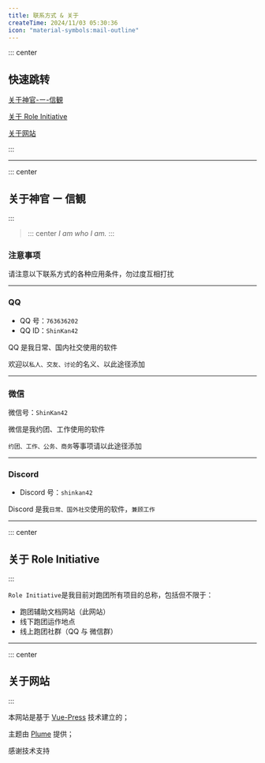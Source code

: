 ```yaml
---
title: 联系方式 & 关于
createTime: 2024/11/03 05:30:36
icon: "material-symbols:mail-outline"
---
```


::: center

## **快速跳转**

[关于神官-ー-信観](#关于神官-ー-信観)

[关于 Role Initiative](#关于role-initiative)

[关于网站](#关于网站)

:::

---

::: center

## **关于神官 ー 信観**

:::

> ::: center
> *I am who I am.*
> :::

### **注意事项**

请注意以下联系方式的各种应用条件，勿过度互相打扰

---

<LinkCard title="/// PLACEHOLDER ///" href="https://qm.qq.com/q/foVPamHWfK">

### **QQ**

- QQ 号：`763636202`
- QQ ID：`ShinKan42`

QQ 是我日常、国内社交使用的软件

欢迎以`私人、交友、讨论`的名义、以此途径添加

</LinkCard>

---

<Card title="/// PLACEHOLDER ///">

### **微信**

微信号：`ShinKan42`

微信是我约团、工作使用的软件

`约团、工作、公务、商务`等事项请以此途径添加

</Card>

---

<LinkCard title="/// PLACEHOLDER ///" href="https://discord.gg/tbgra5cAtH">

### **Discord**

- Discord 号：`shinkan42`

Discord 是我`日常、国外社交`使用的软件，`兼顾工作`

</LinkCard>

---

::: center

## **关于 Role Initiative**

:::

`Role Initiative`是我目前对跑团所有项目的总称，包括但不限于：

- 跑团辅助文档网站（此网站）
- 线下跑团运作地点
- 线上跑团社群（QQ 与 微信群）

---

::: center

## **关于网站**

:::

本网站是基于 [Vue-Press](https://ecosystem.vuejs.press/zh/) 技术建立的；

主题由 [Plume](https://theme-plume.vuejs.press/) 提供；

感谢技术支持
